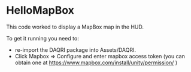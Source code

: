 # HelloMapBox

This code worked to display a MapBox map in the HUD.

To get it running you need to:
* re-import the DAQRI package into Assets/DAQRI.
* Click Mapbox => Configure and enter mapbox access token (you can obtain one at https://www.mapbox.com/install/unity/permission/ )
